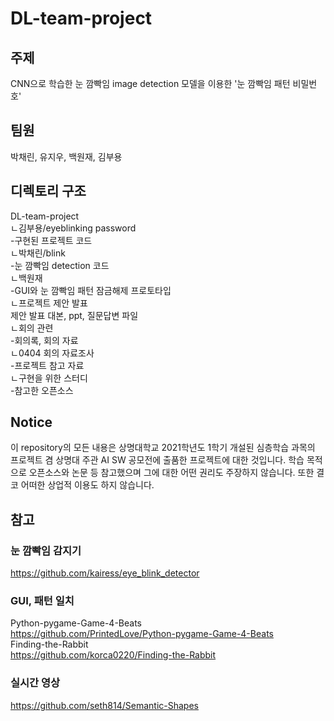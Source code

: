 # DL-team-project

## 주제
CNN으로 학습한 눈 깜빡임 image detection 모델을 이용한 '눈 깜빡임 패턴 비밀번호'

## 팀원
박채린, 유지우, 백원재, 김부용

## 디렉토리 구조
DL-team-project  
ㄴ김부용/eyeblinking password  
  -구현된 프로젝트 코드  
ㄴ박채린/blink  
  -눈 깜빡임 detection 코드  
ㄴ백원재  
  -GUI와 눈 깜빡임 패턴 잠금해제 프로토타입  
ㄴ프로젝트 제안 발표  
  제안 발표 대본, ppt, 질문답변 파일  
ㄴ회의 관련  
  -회의록, 회의 자료  
  ㄴ0404 회의 자료조사  
    -프로젝트 참고 자료  
  ㄴ구현을 위한 스터디  
    -참고한 오픈소스  
    
 ## Notice
 이 repository의 모든 내용은 상명대학교 2021학년도 1학기 개설된 심층학습 과목의 프로젝트 겸 상명대 주관 AI SW 공모전에 출품한 프로젝트에 대한 것입니다. 학습 목적으로 오픈소스와 논문 등 참고했으며 그에 대한 어떤 권리도 주장하지 않습니다. 또한 결코 어떠한 상업적 이용도 하지 않습니다.

 ## 참고
### 눈 깜빡임 감지기  
https://github.com/kairess/eye_blink_detector  

### GUI, 패턴 일치  
Python-pygame-Game-4-Beats  
https://github.com/PrintedLove/Python-pygame-Game-4-Beats  
Finding-the-Rabbit  
https://github.com/korca0220/Finding-the-Rabbit  

### 실시간 영상  
https://github.com/seth814/Semantic-Shapes  
